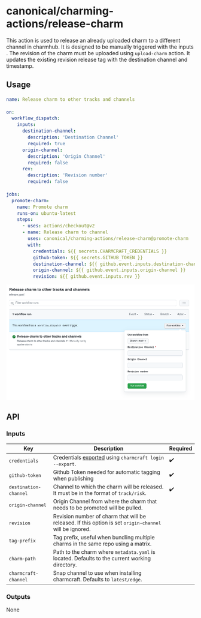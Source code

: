 # canonical/charming-actions/release-charm

This action is used to release an already uploaded charm to a different channel in charmhub. It is designed to be manually triggered with the inputs . The revision of the charm must be uploaded using `upload-charm` action. It updates the existing revision release tag with the destination channel and timestamp.

## Usage

```yaml
name: Release charm to other tracks and channels

on:
  workflow_dispatch:
    inputs:
      destination-channel:
        description: 'Destination Channel'
        required: true
      origin-channel:
        description: 'Origin Channel'
        required: false
      rev:
        description: 'Revision number'
        required: false

jobs:
  promote-charm:
    name: Promote charm
    runs-on: ubuntu-latest
    steps:
      - uses: actions/checkout@v2
      - name: Release charm to channel
        uses: canonical/charming-actions/release-charm@promote-charm
        with:
          credentials: ${{ secrets.CHARMCRAFT_CREDENTIALS }}
          github-token: ${{ secrets.GITHUB_TOKEN }}
          destination-channel: ${{ github.event.inputs.destination-channel }}
          origin-channel: ${{ github.event.inputs.origin-channel }}
          revision: ${{ github.event.inputs.rev }}
```

![Manual dispatch release charm action form screenshot](dispatch_release_action_form.png "Manual dispatch release charm action form screenshot")
## API

### Inputs

| Key                  | Description                                                                                             | Required |
| -------------------- | ------------------------------------------------------------------------------------------------------- | -------- | 
| `credentials`        | Credentials [exported](https://juju.is/docs/sdk/remote-env-auth) using `charmcraft login --export`.     | ✔️       |
| `github-token`       | Github Token needed for automatic tagging when publishing                                               | ✔️       |
| `destination-channel`| Channel to which the charm will be released. It must be in the format of `track/risk`.                  | ✔️       |
| `origin-channel`     | Origin Channel from where the charm that needs to be promoted will be pulled.                           |          |
| `revision`           | Revision number of charm that will be released. If this option is set `origin-channel` will be ignored. |          |
| `tag-prefix`         | Tag prefix, useful when bundling multiple charms in the same repo using a matrix.                       |          |     
| `charm-path`         | Path to the charm where `metadata.yaml` is located. Defaults to the current working directory.      |          |    
| `charmcraft-channel` | Snap channel to use when installing charmcraft. Defaults to `latest/edge`.                              |          |

### Outputs

None
